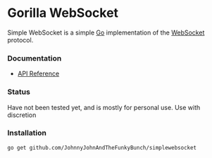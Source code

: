 # Gorilla WebSocket

Simple WebSocket is a simple [Go](http://golang.org/) implementation of the
[WebSocket](http://www.rfc-editor.org/rfc/rfc6455.txt) protocol.

### Documentation

* [API Reference](http://godoc.org/github.com/JohnnyJohnAndTheFunkyBunch/simplewebsocket)

### Status

Have not been tested yet, and is mostly for personal use. Use with discretion

### Installation

    go get github.com/JohnnyJohnAndTheFunkyBunch/simplewebsocket

